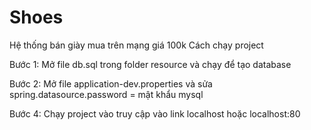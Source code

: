 # Shoes
Hệ thống bán giày mua trên mạng giá 100k
Cách chạy project

Bước 1: Mở file db.sql trong folder resource và chạy để tạo database

Bước 2: Mở file application-dev.properties và sửa spring.datasource.password = mật khẩu mysql

Bước 4: Chạy project vào truy cập vào link localhost hoặc localhost:80
